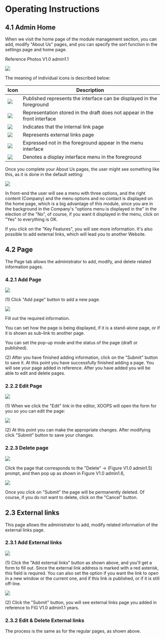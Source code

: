 # Operating Instructions

## 4.1 Admin Home

When we visit the home page of the module management section, you can add, modify "About Us" pages, and you can specify the sort function in the settings page and home page.

 Reference Photos V1.0 admin1.1

![](.gitbook/assets/image001%20%281%29.png)

The meaning of individual icons is described below:

| **Icon** |  **Description** |
| --- | --- |
| ![](.gitbook/assets/accept.png) | Published represents the interface can be displayed in the foreground |
| ![](.gitbook/assets/delete.png) | Representation stored in the draft does not appear in the front interface |
| ![](.gitbook/assets/page.png) | Indicates that the internal link page |
| ![](.gitbook/assets/page_link.png) | Represents external links page |
| ![](.gitbook/assets/disabled.png) | Expressed not in the foreground appear in the menu interface |
| ![](.gitbook/assets/tick.png) | Denotes a display interface menu in the foreground |

Once you complete your About Us pages, the user might see something like this, as it is done in the default setting:

![](.gitbook/assets/image002.png)

In front-end the user will see a menu with three options, and the right content \(Company\) and the menu options and no contact is displayed on the home page, which is a big advantage of this module, since you are in the background in the Company's "options menu is displayed in the" in the election of the "No", of course, if you want it displayed in the menu, click on "Yes" to everything is OK.

If you click on the "Key Features", you will see more information. It's also possible to add external links, which will lead you to another Website.

## 4.2 Page

The Page tab allows the administrator to add, modify, and delete related information pages.

### 4.2.1 Add Page

![](.gitbook/assets/image004.png)

\(1\) Click "Add page" button to add a new page.

![](.gitbook/assets/image003%20%281%29.png)

Fill out the required information.

You can set how the page is being displayed, if it is a stand-alone page, or if it is shown as sub-link to another page.

You can set the pop-up mode and the status of the page \(draft or published\).

\(2\) After you have finished adding information, click on the "Submit" button to save it. At this point you have successfully finished adding a page. You will see your page added in reference. After you have added you will be able to edit and delete pages.

### 2.2.2 Edit Page

![](.gitbook/assets/image011.png)

\(1\) When we click the "Edit" link in the editor, XOOPS will open the form for you so you can edit the page:

![](.gitbook/assets/image003.png)

\(2\) At this point you can make the appropriate changes. After modifying click "Submit" button to save your changes.

### 2.2.3 Delete page

![](.gitbook/assets/image005.png)

Click the page that corresponds to the "Delete" → \(Figure V1.0 admin1.5\) prompt, and then pop up as shown in Figure V1.0 admin1.6,

![](.gitbook/assets/image006.png)

Once you click on "Submit" the page will be permanently deleted. Of course, if you do not want to delete, click on the "Cancel" button.

## 2.3 External links

This page allows the administrator to add, modify related information of the external links page.

### 2.3.1 Add External links

![](.gitbook/assets/image007.png)

\(1\) Click the "Add external links" button as shown above, and you'll get a form to fill out. Since the external link address is marked with a red asterisk, this field is required. You can also set the option if you want the link to open in a new window or the current one, and if this link is published, or if it is still off-line. 

![](.gitbook/assets/image008.png)

\(2\) Click the "Submit" button, you will see external links page you added in reference to FIG V1.0 admin1.1 years.

### 2.3.2 Edit & Delete External links

The process is the same as for the regular pages, as shown above.

